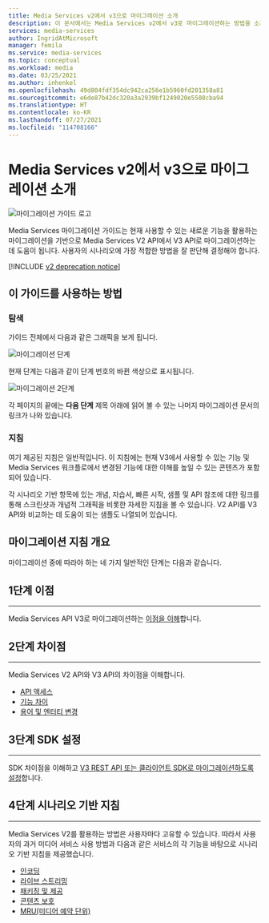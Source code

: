 ```yaml
---
title: Media Services v2에서 v3으로 마이그레이션 소개
description: 이 문서에서는 Media Services v2에서 v3로 마이그레이션하는 방법을 소개합니다.
services: media-services
author: IngridAtMicrosoft
manager: femila
ms.service: media-services
ms.topic: conceptual
ms.workload: media
ms.date: 03/25/2021
ms.author: inhenkel
ms.openlocfilehash: 49d804fdf354dc942ca256e1b5960fd201358a81
ms.sourcegitcommit: e6de87b42dc320a3a2939bf1249020e5508cba94
ms.translationtype: HT
ms.contentlocale: ko-KR
ms.lasthandoff: 07/27/2021
ms.locfileid: "114708166"
---
```

# <a name="migrate-from-media-services-v2-to-v3-introduction"></a>Media Services v2에서 v3으로 마이그레이션 소개

![마이그레이션 가이드 로고](./media/migration-guide/azure-media-services-logo-migration-guide.svg)

Media Services 마이그레이션 가이드는 현재 사용할 수 있는 새로운 기능을 활용하는 마이그레이션을 기반으로 Media Services V2 API에서 V3 API로 마이그레이션하는 데 도움이 됩니다. 사용자의 시나리오에 가장 적합한 방법을 잘 판단해 결정해야 합니다.

[!INCLUDE [v2 deprecation notice](./includes/v2-deprecation-notice.md)]

## <a name="how-to-use-this-guide"></a>이 가이드를 사용하는 방법

### <a name="navigating"></a>탐색

가이드 전체에서 다음과 같은 그래픽을 보게 됩니다.

![마이그레이션 단계](./media/migration-guide/steps.svg)<br/>

현재 단계는 다음과 같이 단계 번호의 바뀐 색상으로 표시됩니다.

![마이그레이션 2단계](./media/migration-guide/steps-2.svg)<br/>

각 페이지의 끝에는 **다음 단계** 제목 아래에 읽어 볼 수 있는 나머지 마이그레이션 문서의 링크가 나와 있습니다.

### <a name="guidance"></a>지침

여기 제공된 지침은 일반적입니다. 이 지침에는 현재 V3에서 사용할 수 있는 기능 및 Media Services 워크플로에서 변경된 기능에 대한 이해를 높일 수 있는 콘텐츠가 포함되어 있습니다.

각 시나리오 기반 항목에 있는 개념, 자습서, 빠른 시작, 샘플 및 API 참조에 대한 링크를 통해 스크린샷과 개념적 그래픽을 비롯한 자세한 지침을 볼 수 있습니다. V2 API를 V3 API와 비교하는 데 도움이 되는 샘플도 나열되어 있습니다.

## <a name="migration-guidance-overview"></a>마이그레이션 지침 개요

마이그레이션 중에 따라야 하는 네 가지 일반적인 단계는 다음과 같습니다.

## <a name="step-1-benefits"></a>1단계 이점

<hr color="#5ea0ef" size="10">

Media Services API V3로 마이그레이션하는 [이점을 이해](migrate-v-2-v-3-migration-benefits.md)합니다.

## <a name="step-2-differences"></a>2단계 차이점

<hr color="#5ea0ef" size="10">

Media Services V2 API와 V3 API의 차이점을 이해합니다.

- [API 액세스](migrate-v-2-v-3-differences-api-access.md)
- [기능 차이](migrate-v-2-v-3-differences-feature-gaps.md)
- [용어 및 엔터티 변경](migrate-v-2-v-3-differences-terminology.md)

## <a name="step-3-sdk-setup"></a>3단계 SDK 설정

<hr color="#5ea0ef" size="10">

SDK 차이점을 이해하고 [V3 REST API 또는 클라이언트 SDK로 마이그레이션하도록 설정](migrate-v-2-v-3-migration-setup.md)합니다.

## <a name="step-4-scenario-based-guidance"></a>4단계 시나리오 기반 지침

<hr color="#5ea0ef" size="10">

Media Services V2를 활용하는 방법은 사용자마다 고유할 수 있습니다. 따라서 사용자의 과거 미디어 서비스 사용 방법과 다음과 같은 서비스의 각 기능을 바탕으로 시나리오 기반 지침을 제공했습니다.

- [인코딩](migrate-v-2-v-3-migration-scenario-based-encoding.md)
- [라이브 스트리밍](migrate-v-2-v-3-migration-scenario-based-live-streaming.md)
- [패키징 및 제공](migrate-v-2-v-3-migration-scenario-based-publishing.md)
- [콘텐츠 보호](migrate-v-2-v-3-migration-scenario-based-content-protection.md)
- [MRU(미디어 예약 단위)](migrate-v-2-v-3-migration-scenario-based-media-reserved-units.md)
